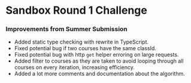 # Sandbox Round 1 Challenge

### Improvements from Summer Submission

-   Added static type checking with rewrite in TypeScript.
-   Fixed potential bug if two courses have the same classId.
-   Fixed potential bug with http `get` helper erroring on large requests.
-   Added filter to courses as they are taken to avoid looping through all courses on every iteration, increasing efficiency.
-   Added a lot more comments and documentation about the algorithm.
